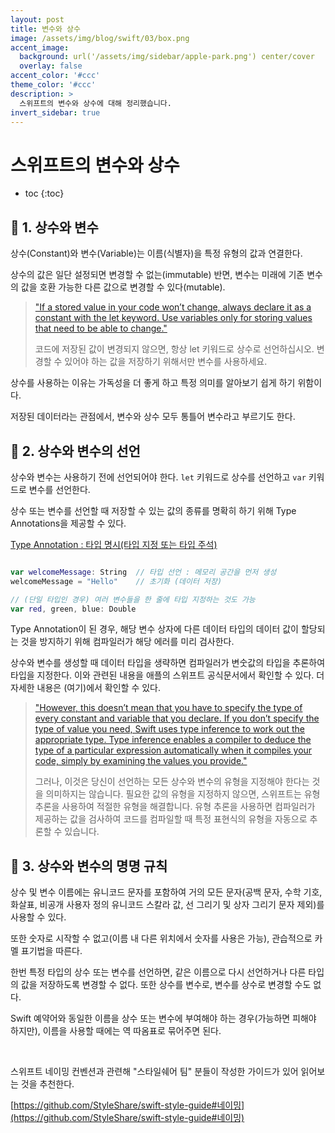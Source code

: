```yaml
---
layout: post
title: 변수와 상수
image: /assets/img/blog/swift/03/box.png
accent_image: 
  background: url('/assets/img/sidebar/apple-park.png') center/cover
  overlay: false
accent_color: '#ccc'
theme_color: '#ccc'
description: >
  스위프트의 변수와 상수에 대해 정리했습니다.
invert_sidebar: true
---
```


# 스위프트의 변수와 상수

* toc
{:toc}


## 📙 1. 상수와 변수

상수(Constant)와 변수(Variable)는 이름(식별자)을 특정 유형의 값과 연결한다. 

상수의 값은 일단 설정되면 변경할 수 없는(immutable) 반면, 변수는 미래에 기존 변수의 값을 호환 가능한 다른 값으로 변경할 수 있다(mutable).

> ["If a stored value in your code won’t change, always declare it as a constant with the let keyword. Use variables only for storing values that need to be able to change."](https://docs.swift.org/swift-book/documentation/the-swift-programming-language/thebasics/#Declaring-Constants-and-Variables)
>
> 코드에 저장된 값이 변경되지 않으면, 항상 let 키워드로 상수로 선언하십시오. 변경할 수 있어야 하는 값을 저장하기 위해서만 변수를 사용하세요.

상수를 사용하는 이유는 가독성을 더 좋게 하고 특정 의미를 알아보기 쉽게 하기 위함이다.

저장된 데이터라는 관점에서, 변수와 상수 모두 통틀어 변수라고 부르기도 한다.


## 📙 2. 상수와 변수의 선언

상수와 변수는 사용하기 전에 선언되어야 한다. `let` 키워드로 상수를 선언하고 `var` 키워드로 변수를 선언한다.

상수 또는 변수를 선언할 때 저장할 수 있는 값의 종류를 명확히 하기 위해 Type Annotations을 제공할 수 있다.

[Type Annotation : 타입 명시(타입 지정 또는 타입 주석)](https://docs.swift.org/swift-book/documentation/the-swift-programming-language/thebasics/#Type-Annotations)
```swift

var welcomeMessage: String  // 타입 선언 : 메모리 공간을 먼저 생성
welcomeMessage = "Hello"    // 초기화 (데이터 저장)

// (단일 타입인 경우) 여러 변수들을 한 줄에 타입 지정하는 것도 가능
var red, green, blue: Double 
```

Type Annotation이 된 경우, 해당 변수 상자에 다른 데이터 타입의 데이터 값이 할당되는 것을 방지하기 위해 컴파일러가 해당 에러를 미리 검사한다.

상수와 변수를 생성할 때 데이터 타입을 생략하면 컴파일러가 변숫값의 타입을 추론하여 타입을 지정한다. 이와 관련된 내용을 애플의 스위프트 공식문서에서 확인할 수 있다. 더 자세한 내용은 (여기)에서 확인할 수 있다.

> ["However, this doesn’t mean that you have to specify the type of every constant and variable that you declare. If you don’t specify the type of value you need, Swift uses type inference to work out the appropriate type. Type inference enables a compiler to deduce the type of a particular expression automatically when it compiles your code, simply by examining the values you provide."](https://docs.swift.org/swift-book/documentation/the-swift-programming-language/thebasics/#Type-Safety-and-Type-Inference)
>
> 그러나, 이것은 당신이 선언하는 모든 상수와 변수의 유형을 지정해야 한다는 것을 의미하지는 않습니다. 필요한 값의 유형을 지정하지 않으면, 스위프트는 유형 추론을 사용하여 적절한 유형을 해결합니다. 유형 추론을 사용하면 컴파일러가 제공하는 값을 검사하여 코드를 컴파일할 때 특정 표현식의 유형을 자동으로 추론할 수 있습니다.


## 📙 3. 상수와 변수의 명명 규칙

상수 및 변수 이름에는 유니코드 문자를 포함하여 거의 모든 문자(공백 문자, 수학 기호, 화살표, 비공개 사용자 정의 유니코드 스칼라 값, 선 그리기 및 상자 그리기 문자 제외)를 사용할 수 있다.

또한 숫자로 시작할 수 없고(이름 내 다른 위치에서 숫자를 사용은 가능), 관습적으로 카멜 표기법을 따른다. 

한번 특정 타입의 상수 또는 변수를 선언하면, 같은 이름으로 다시 선언하거나 다른 타입의 값을 저장하도록 변경할 수 없다. 또한 상수를 변수로, 변수를 상수로 변경할 수도 없다.

Swift 예약어와 동일한 이름을 상수 또는 변수에 부여해야 하는 경우(가능하면 피해야 하지만), 이름을 사용할 때에는 역 따옴표로 묶어주면 된다.

<br>

스위프트 네이밍 컨벤션과 관련해 "스타일쉐어 팀" 분들이 작성한 가이드가 있어 읽어보는 것을 추천한다.

[https://github.com/StyleShare/swift-style-guide#네이밍](https://github.com/StyleShare/swift-style-guide#네이밍)
